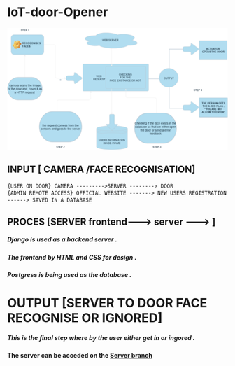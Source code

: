# IoT-door-Opener

![Door Opener Diagram](assets/initial_plan.png)

## INPUT [ CAMERA /FACE RECOGNISATION]

```
{USER ON DOOR} CAMERA --------->SERVER --------> DOOR 
{ADMIN REMOTE ACCESS} OFFICIAL WEBSITE -------> NEW USERS REGISTRATION ------> SAVED IN A DATABASE
```

## PROCES [SERVER frontend---> server ---> ]

##### Django is used as a backend server .

##### The frontend by HTML and CSS for design .

##### Postgress is being used as the database .

# OUTPUT [SERVER TO DOOR FACE RECOGNISE OR IGNORED]

##### This is the final step where by the user either get in or ingored  .

#### The server can be acceded on the [Server branch](https://github.com/kithulovali/IoT-door-Opener/tree/server)
